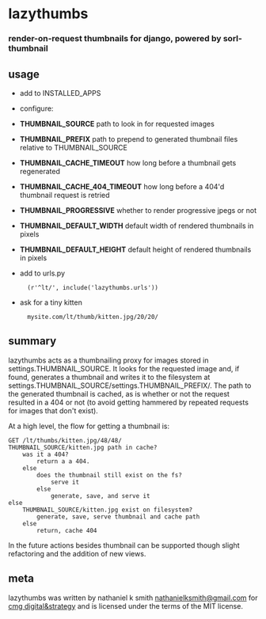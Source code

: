 # lazythumbs

### render-on-request thumbnails for django, powered by sorl-thumbnail

## usage

* add to INSTALLED\_APPS
* configure:
 * **THUMBNAIL\_SOURCE** path to look in for requested images
 * **THUMBNAIL\_PREFIX** path to prepend to generated thumbnail files relative to THUMBNAIL\_SOURCE
 * **THUMBNAIL\_CACHE\_TIMEOUT** how long before a thumbnail gets regenerated
 * **THUMBNAIL\_CACHE\_404\_TIMEOUT** how long before a 404'd thumbnail request is retried
 * **THUMBNAIL\_PROGRESSIVE** whether to render progressive jpegs or not
 * **THUMBNAIL\_DEFAULT\_WIDTH** default width of rendered thumbnails in pixels
 * **THUMBNAIL\_DEFAULT\_HEIGHT** default height of rendered thumbnails in pixels

* add to urls.py

        (r'^lt/', include('lazythumbs.urls'))
        
* ask for a tiny kitten

        mysite.com/lt/thumb/kitten.jpg/20/20/

## summary

lazythumbs acts as a thumbnailing proxy for images stored in
settings.THUMBNAIL\_SOURCE. It looks for the requested image and, if found,
generates a thumbnail and writes it to the filesystem at
settings.THUMBNAIL\_SOURCE/settings.THUMBNAIL\_PREFIX/. The path to the generated
thumbnail is cached, as is whether or not the request resulted in a 404 or not
(to avoid getting hammered by repeated requests for images that don't exist).

At a high level, the flow for getting a thumbnail is:

    GET /lt/thumbs/kitten.jpg/48/48/
    THUMBNAIL_SOURCE/kitten.jpg path in cache?
        was it a 404?
            return a a 404.
        else
            does the thumbnail still exist on the fs?
                serve it
            else
                generate, save, and serve it
    else
        THUMBNAIL_SOURCE/kitten.jpg exist on filesystem?
            generate, save, serve thumbnail and cache path
        else
            return, cache 404

In the future actions besides thumbnail can be supported though slight
refactoring and the addition of new views.

## meta

lazythumbs was written by nathaniel k smith <nathanielksmith@gmail.com> for
[cmg digital&strategy](http://cmgdigital.com/) and is licensed under the terms of the
MIT license.
